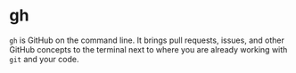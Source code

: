 # gh

`gh` is GitHub on the command line. It brings pull requests, issues, and other GitHub concepts to the terminal next to where you are already working with `git` and your code.